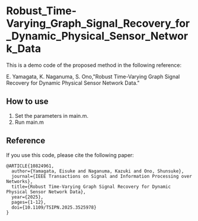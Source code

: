 # Robust_Time-Varying_Graph_Signal_Recovery_for_Dynamic_Physical_Sensor_Network_Data

This is a demo code of the proposed method in the following reference:

E. Yamagata, K. Naganuma, S. Ono,"Robust Time-Varying Graph Signal Recovery for Dynamic Physical Sensor Network Data."

## How to use

1. Set the parameters in main.m.
2. Run main.m


## Reference
If you use this code, please cite the following paper:

```
@ARTICLE{10824961,
  author={Yamagata, Eisuke and Naganuma, Kazuki and Ono, Shunsuke},
  journal={IEEE Transactions on Signal and Information Processing over Networks}, 
  title={Robust Time-Varying Graph Signal Recovery for Dynamic Physical Sensor Network Data}, 
  year={2025},
  pages={1-12},
  doi={10.1109/TSIPN.2025.3525978}
}
```
